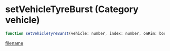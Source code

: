 # setVehicleTyreBurst (Category vehicle)

```js
function setVehicleTyreBurst(vehicle: number, index: number, onRim: boolean, p3: number): void
```

[filename](setVehicleTyreBurst_m.md ':include')